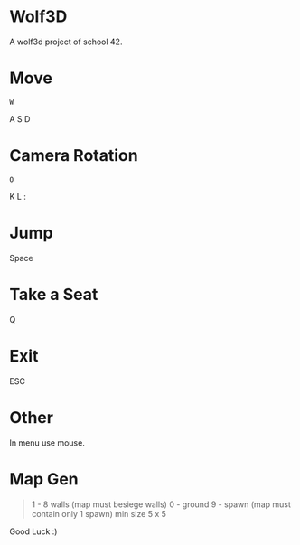 # Wolf3D
A wolf3d project of school 42.

# Move
	W
A	S 	D

# Camera Rotation
	O
K	L	:

# Jump
Space

# Take a Seat
Q

# Exit
ESC

# Other
In menu use mouse.

# Map Gen
> 1 - 8 walls (map must besiege walls)
> 0 - ground
> 9 - spawn (map must contain only 1 spawn)
> min size 5 x 5

Good Luck :)